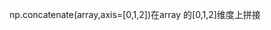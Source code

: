 <!--
 * @Description: sd
 * @Author: 
 * @Date: 2022-04-27 22:23:04
 * @LastEditTime: 2022-06-17 13:39:31
 * @LastEditors: taisanai
-->
np.concatenate(array,axis=[0,1,2])在array 的[0,1,2]维度上拼接